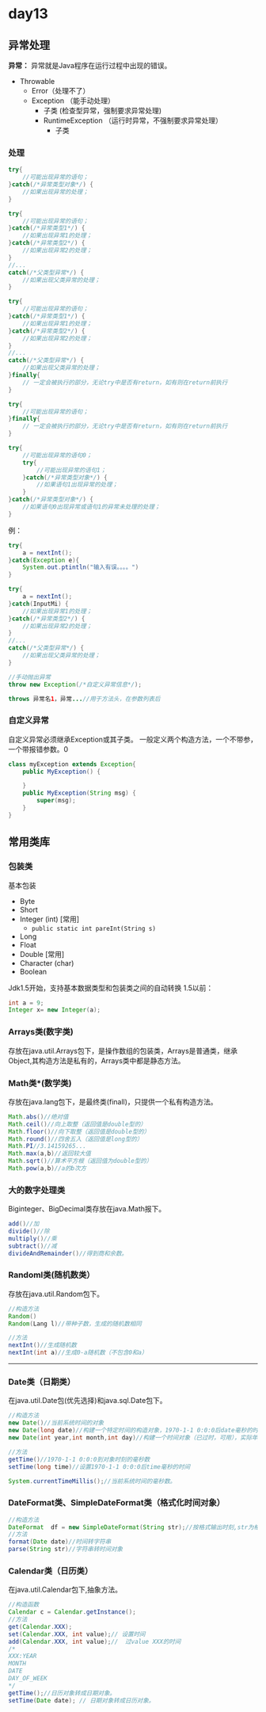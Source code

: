 # day13

## 异常处理
**异常：** 异常就是Java程序在运行过程中出现的错误。

- Throwable
  - Error（处理不了）
  - Exception （能手动处理）
    - 子类 (检查型异常，强制要求异常处理)
    - RuntimeException （运行时异常，不强制要求异常处理）
      - 子类

### 处理
```java
try{
    //可能出现异常的语句；
}catch(/*异常类型对象*/) {
    //如果出现异常的处理；
}

try{
    //可能出现异常的语句；
}catch(/*异常类型1*/) {
    //如果出现异常1的处理；
}catch(/*异常类型2*/) {
    //如果出现异常2的处理；
}
//...
catch(/*父类型异常*/) {
    //如果出现父类异常的处理；
}

try{
    //可能出现异常的语句；
}catch(/*异常类型1*/) {
    //如果出现异常1的处理；
}catch(/*异常类型2*/) {
    //如果出现异常2的处理；
}
//...
catch(/*父类型异常*/) {
    //如果出现父类异常的处理；
}finally{
    // 一定会被执行的部分，无论try中是否有return，如有则在return前执行
}

try{
    //可能出现异常的语句；
}finally{
    // 一定会被执行的部分，无论try中是否有return，如有则在return前执行
}

try{
    //可能出现异常的语句0；
    try{
        //可能出现异常的语句1；
    }catch(/*异常类型对象*/) {
        //如果语句1出现异常的处理；
    }
}catch(/*异常类型对象*/) {
    //如果语句0出现异常或语句1的异常未处理的处理；
}
```
例：
```java
try{
    a = nextInt();
}catch(Exception e){
    System.out.ptintln("输入有误。。。。")
}

try{
    a = nextInt();
}catch(InputMi) {
    //如果出现异常1的处理；
}catch(/*异常类型2*/) {
    //如果出现异常2的处理；
}
//...
catch(/*父类型异常*/) {
    //如果出现父类异常的处理；
}
```
```java
//手动抛出异常
throw new Exception(/*自定义异常信息*/);

throws 异常名1，异常...//用于方法头，在参数列表后
```

### 自定义异常
自定义异常必须继承Exception或其子类。
一般定义两个构造方法，一个不带参，一个带报错参数。0
```java
class myException extends Exception{
    public MyException() {

    }
    public MyException(String msg) {
        super(msg);
    }
}
```

## 常用类库

### 包装类
基本包装
- Byte 
- Short 
- Integer (int) [常用] 
  - `public static int pareInt(String s)`
- Long 
- Float 
- Double [常用]
- Character (char)
- Boolean

Jdk1.5开始，支持基本数据类型和包装类之间的自动转换
1.5以前：
```java
int a = 9;
Integer x= new Integer(a);

```
### Arrays类(数字类)
存放在java.util.Arrays包下，是操作数组的包装类，Arrays是普通类，继承Object,其构造方法是私有的，Arrays类中都是静态方法。

### Math类*(数学类)
存放在java.lang包下，是最终类(finall)，只提供一个私有构造方法。 
```java
Math.abs()//绝对值
Math.ceil()//向上取整（返回值是double型的）
Math.floor()//向下取整（返回值是double型的）
Math.round()//四舍五入（返回值是long型的）
Math.PI//3.14159265...
Math.max(a,b)//返回较大值
Math.sqrt()//算术平方根（返回值为double型的）
Math.pow(a,b)//a的b次方
```
### 大的数字处理类
Biginteger、BigDecimal类存放在java.Math报下。
```java
add()//加
divide()//除
multiply()//乘
subtract()//减
divideAndRemainder()//得到商和余数。
```

### Randoml类(随机数类）
存放在java.util.Random包下。
```java
//构造方法
Random()
Random(Lang l)//带种子数，生成的随机数相同

//方法
nextInt()//生成随机数
nextInt(int a)//生成0-a随机数（不包含0和a）

```

----

### Date类（日期类）
在java.util.Date包(优先选择)和java.sql.Date包下。
```java
//构造方法
new Date()//当前系统时间的对象
new Date(long date)//构建一个特定时间的构造对象，1970-1-1 0:0:0后date毫秒的时刻，以标准时间为准。
new Date(int year,int month,int day)//构建一个时间对象（已过时，可用），实际年year+1900,时间月month,实际日day,月份是0-12，如果超过月日限制，自动进位。

//方法
getTime()//1970-1-1 0:0:0到对象时刻的毫秒数
setTime(long time)//设置1970-1-1 0:0:0后time毫秒的时间
```
```java
System.currentTimeMillis();//当前系统时间的毫秒数。
```

### DateFormat类、SimpleDateFormat类（格式化时间对象）

```java
//构造方法
DateFormat  df = new SimpleDateFormat(String str);//按格式输出时刻,str为格式类型
//方法
format(Date date)//时间转字符串
parse(String str)//字符串转时间对象
```
### Calendar类（日历类）
在java.util.Calendar包下,抽象方法。
```java
//构造函数
Calendar c = Calendar.getInstance();
//方法
get(Calendar.XXX);
set(Calendar.XXX, int value);// 设置时间
add(Calendar.XXX, int value);//  过value XXX的时间
/*
XXX:YEAR
MONTH
DATE
DAY_OF_WEEK
*/
getTime();//日历对象转成日期对象。
setTime(Date date); // 日期对象转成日历对象。
```
